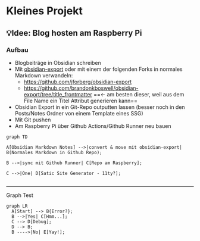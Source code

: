 # Kleines Projekt

## 💡**Idee:** Blog hosten am Raspberry Pi

### Aufbau
- Blogbeiträge in Obsidian schreiben
- Mit [obsidian-export](https://github.com/zoni/obsidian-export) oder mit einem der folgenden Forks in normales Markdown verwandeln:
	- https://github.com/jforberg/obsidian-export
	- https://github.com/brandonkboswell/obsidian-export/tree/title_frontmatter ==<- am besten dieser, weil aus dem File Name ein Titel Attribut generieren kann==
- Obsidian Export in ein Git-Repo outputten lassen (besser noch in den Posts/Notes Ordner von einem Template eines SSG)
- Mit Git pushen
- Am Raspberry Pi über Github Actions/Github Runner neu bauen


```mermaid
graph TD

A[Obsidian Markdown Notes] -->|convert & move mit obsidian-export| B(Normales Markdown in Github Repo);

B -->|sync mit Github Runner| C[Repo am Raspberry];

C -->|One| D[Satic Site Generator - 11ty?];


```

---

Graph Test
``` mermaid
graph LR
  A[Start] --> B{Error?};
  B -->|Yes| C[Hmm...];
  C --> D[Debug];
  D --> B;
  B ---->|No| E[Yay!];
```
